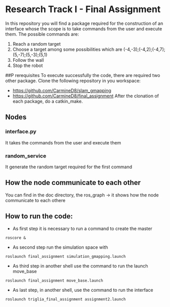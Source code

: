 # Research Track I - Final Assignment

In this repository you will find a package required for the construction of an interface whose the scope is to take commands from the user and execute them. 
The possible commands are:
1) Reach a random target
2) Choose a target among some possibilities which are (-4,-3);(-4,2);(-4,7);(5,-7);(5,-3);(5,1)
3) Follow the wall
4) Stop the robot

##P rerequisites
To execute successfully the code, there are required two other package. Clone the following repository in you workspace:
- https://github.com/CarmineD8/slam_gmapping
- https://github.com/CarmineD8/final_assignment
After the clonation of each package, do a catkin_make. 

## Nodes
### interface.py 

It takes the commands from the user and execute them

### random_service

It generate the random target required for the first command


## How the node communicate to each other

You can find in the doc directory, the ros_graph -> it shows how the node communicate to each othere

## How to run the code:
- As first step it is necessary to run a command to create the master 
```
roscore & 
```
- As second step run the simulation space with
```
roslaunch final_assignment simulation_gmapping.launch
```
- As third step in another shell use the command to run the launch move_base
```
roslaunch final_assignment move_base.launch
```
- As last step, in another shell, use the command to run the interface
```
roslaunch triglia_final_assignment assignment2.launch
```

